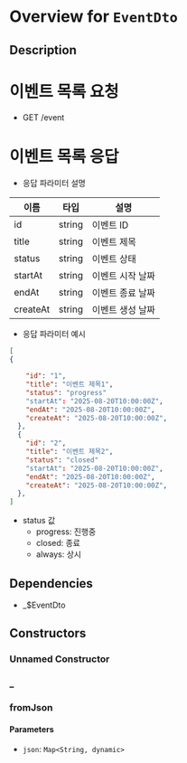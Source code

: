 # Overview for `EventDto`

## Description

# 이벤트 목록 요청

 - GET /event

 # 이벤트 목록 응답

 - 응답 파라미터 설명

 |이름|타입|설명|
 |-|-|-|
 |id|string|이벤트 ID|
 |title|string|이벤트 제목|
 |status|string|이벤트 상태|
 |startAt|string|이벤트 시작 날짜|
 |endAt|string|이벤트 종료 날짜|
 |createAt|string|이벤트 생성 날짜|

 - 응답 파라미터 예시

 ```json
 [
 {

     "id": "1",
     "title": "이벤트 제목1",
     "status": "progress"
     "startAt": "2025-08-20T10:00:00Z",
     "endAt": "2025-08-20T10:00:00Z",
     "createAt": "2025-08-20T10:00:00Z",
   },
   {
     "id": "2",
     "title": "이벤트 제목2",
     "status": "closed"
     "startAt": "2025-08-20T10:00:00Z",
     "endAt": "2025-08-20T10:00:00Z",
     "createAt": "2025-08-20T10:00:00Z",
   },
 ]
 ```

 - status 값
   - progress: 진행중
   - closed: 종료
   - always: 상시

## Dependencies

- _$EventDto

## Constructors

### Unnamed Constructor


### _


### fromJson


#### Parameters

- `json`: `Map<String, dynamic>`
